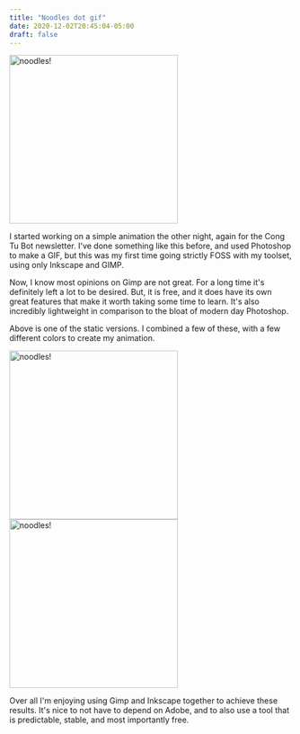 ```yaml
---
title: "Noodles dot gif"
date: 2020-12-02T20:45:04-05:00
draft: false 
---
```


<img src="/posts/2020/basic-noodles.png" width="300" alt="noodles!">

I started working on a simple animation the other night, again for the Cong Tu Bot
newsletter. I've done something like this before, and used Photoshop to make a GIF,
but this was my first time going strictly FOSS with my toolset, using only Inkscape
and GIMP.

Now, I know most opinions on Gimp are not great. For a long time it's definitely left
a lot to be desired. But, it is free, and it does have its own great features that make
it worth taking some time to learn. It's also incredibly lightweight in comparison to the
bloat of modern day Photoshop.

Above is one of the static versions. I combined a few of these, with a few different colors
to create my animation.

<img src="/posts/2020/noodle3.jpg" width="300" alt="noodles!">
<img src="/posts/2020/noodles.gif" width="300" alt="noodles!">

Over all I'm enjoying using Gimp and Inkscape together to achieve these results. It's nice
to not have to depend on Adobe, and to also use a tool that is predictable, stable, and
most importantly free.
